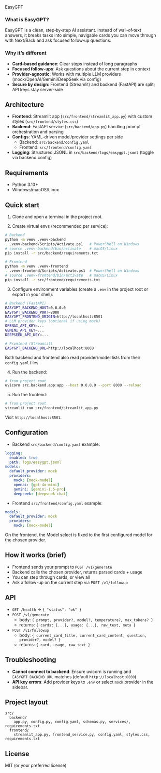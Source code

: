 EasyGPT

### What is EasyGPT?
EasyGPT is a clean, step‑by‑step AI assistant. Instead of wall‑of‑text answers, it breaks tasks into simple, navigable cards you can move through with Next/Back and ask focused follow‑up questions.

### Why it’s different
- **Card-based guidance**: Clear steps instead of long paragraphs
- **Focused follow-ups**: Ask questions about the current step in context
- **Provider-agnostic**: Works with multiple LLM providers (mock/OpenAI/Gemini/DeepSeek via config)
- **Secure by design**: Frontend (Streamlit) and backend (FastAPI) are split; API keys stay server-side

## Architecture
- **Frontend**: Streamlit app (`src/frontend/streamlit_app.py`) with custom styles (`src/frontend/styles.css`)
- **Backend**: FastAPI service (`src/backend/app.py`) handling prompt orchestration and parsing
- **Configs**: YAML-driven model/provider settings per side
  - Backend: `src/backend/config.yaml`
  - Frontend: `src/frontend/config.yaml`
- **Logging**: Structured JSONL in `src/backend/logs/easygpt.jsonl` (toggle via backend config)

## Requirements
- Python 3.10+
- Windows/macOS/Linux

## Quick start
1) Clone and open a terminal in the project root.

2) Create virtual envs (recommended per service):
```bash
# Backend
python -m venv .venv-backend
. .venv-backend/Scripts/Activate.ps1   # PowerShell on Windows
# source .venv-backend/bin/activate    # macOS/Linux
pip install -r src/backend/requirements.txt

# Frontend
python -m venv .venv-frontend
. .venv-frontend/Scripts/Activate.ps1  # PowerShell on Windows
# source .venv-frontend/bin/activate   # macOS/Linux
pip install -r src/frontend/requirements.txt
```

3) Configure environment variables (create a `.env` in the project root or export in your shell):
```bash
# Backend (FastAPI)
EASYGPT_BACKEND_HOST=0.0.0.0
EASYGPT_BACKEND_PORT=8000
EASYGPT_FRONTEND_ORIGIN=http://localhost:8501
# LLM provider keys (optional if using mock)
OPENAI_API_KEY=...
GEMINI_API_KEY=...
DEEPSEEK_API_KEY=...

# Frontend (Streamlit)
EASYGPT_BACKEND_URL=http://localhost:8000
```
Both backend and frontend also read provider/model lists from their `config.yaml` files.

4) Run the backend:
```bash
# from project root
uvicorn src.backend.app:app --host 0.0.0.0 --port 8000 --reload
```

5) Run the frontend:
```bash
# from project root
streamlit run src/frontend/streamlit_app.py
```
Visit `http://localhost:8501`.

## Configuration
- Backend `src/backend/config.yaml` example:
```yaml
logging:
  enabled: true
  path: logs/easygpt.jsonl
models:
  default_provider: mock
  providers:
    mock: [mock-model]
    openai: [gpt-4o-mini]
    gemini: [gemini-1.5-pro]
    deepseek: [deepseek-chat]
```
- Frontend `src/frontend/config.yaml` example:
```yaml
models:
  default_provider: mock
  providers:
    mock: [mock-model]
```
On the frontend, the Model select is fixed to the first configured model for the chosen provider.

## How it works (brief)
- Frontend sends your prompt to `POST /v1/generate`
- Backend calls the chosen provider, returns parsed cards + usage
- You can step through cards, or view all
- Ask a follow-up on the current step via `POST /v1/followup`

## API
- `GET /health` → `{ "status": "ok" }`
- `POST /v1/generate`
  - body: `{ prompt, provider?, model?, temperature?, max_tokens? }`
  - returns: `{ cards: [...], usage: {...}, raw_text, meta }`
- `POST /v1/followup`
  - body: `{ current_card_title, current_card_content, question, provider?, model? }`
  - returns: `{ card, usage, raw_text }`

## Troubleshooting
- **Cannot connect to backend**: Ensure uvicorn is running and `EASYGPT_BACKEND_URL` matches (default `http://localhost:8000`).
- **API key errors**: Add provider keys to `.env` or select `mock` provider in the sidebar.

## Project layout
```
src/
  backend/
    app.py, config.py, config.yaml, schemas.py, services/, requirements.txt
  frontend/
    streamlit_app.py, frontend_service.py, config.yaml, styles.css, requirements.txt
```

## License
MIT (or your preferred license)
